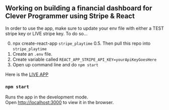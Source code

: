## Working on building a financial dashboard for Clever Programmer using Stripe & React

In order to use the app, make sure to update your env file with either a TEST stripe key or LIVE stripe key.
To do so...

0. npx create-react-app `stripe_playtime`
0.5. Then pull this repo into `stripe_playtime`
1. Create an `.env` file.
2. Create variable called `REACT_APP_STRIPE_API_KEY=yourApiKeyGoesHere`
3. Open up command line and do `npm start`

Here is the [LIVE APP](https://cpreact.com)

### `npm start`

Runs the app in the development mode.<br />
Open [http://localhost:3000](http://localhost:3000) to view it in the browser.
